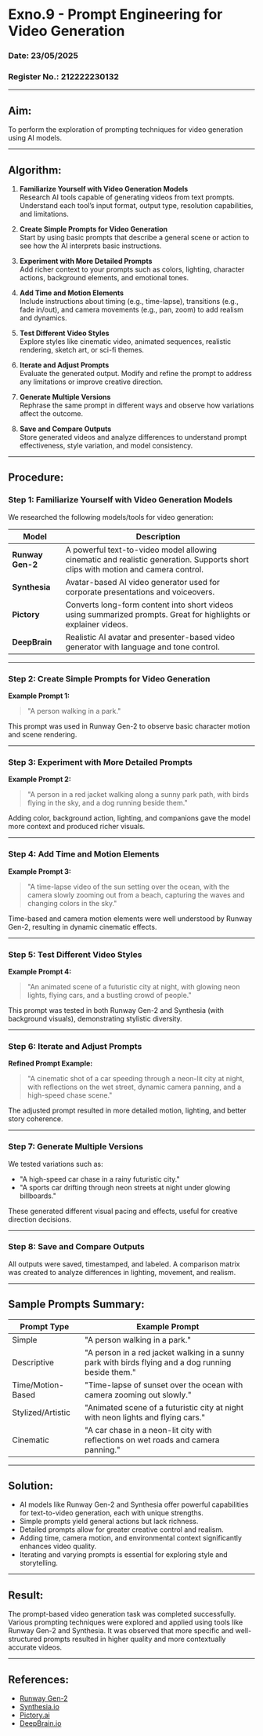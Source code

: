 # Exno.9 - Prompt Engineering for Video Generation  
### Date: 23/05/2025
### Register No.: 212222230132

---

## Aim:  
To perform the exploration of prompting techniques for video generation using AI models.

---

## Algorithm:

1. **Familiarize Yourself with Video Generation Models**  
   Research AI tools capable of generating videos from text prompts. Understand each tool’s input format, output type, resolution capabilities, and limitations.

2. **Create Simple Prompts for Video Generation**  
   Start by using basic prompts that describe a general scene or action to see how the AI interprets basic instructions.

3. **Experiment with More Detailed Prompts**  
   Add richer context to your prompts such as colors, lighting, character actions, background elements, and emotional tones.

4. **Add Time and Motion Elements**  
   Include instructions about timing (e.g., time-lapse), transitions (e.g., fade in/out), and camera movements (e.g., pan, zoom) to add realism and dynamics.

5. **Test Different Video Styles**  
   Explore styles like cinematic video, animated sequences, realistic rendering, sketch art, or sci-fi themes.

6. **Iterate and Adjust Prompts**  
   Evaluate the generated output. Modify and refine the prompt to address any limitations or improve creative direction.

7. **Generate Multiple Versions**  
   Rephrase the same prompt in different ways and observe how variations affect the outcome.

8. **Save and Compare Outputs**  
   Store generated videos and analyze differences to understand prompt effectiveness, style variation, and model consistency.

---

## Procedure:

### Step 1: Familiarize Yourself with Video Generation Models  

We researched the following models/tools for video generation:

| Model         | Description                                                                 |
|---------------|-----------------------------------------------------------------------------|
| **Runway Gen-2** | A powerful text-to-video model allowing cinematic and realistic generation. Supports short clips with motion and camera control. |
| **Synthesia**    | Avatar-based AI video generator used for corporate presentations and voiceovers. |
| **Pictory**      | Converts long-form content into short videos using summarized prompts. Great for highlights or explainer videos. |
| **DeepBrain**    | Realistic AI avatar and presenter-based video generator with language and tone control. |

---

### Step 2: Create Simple Prompts for Video Generation  

**Example Prompt 1:**  
> "A person walking in a park."  

This prompt was used in Runway Gen-2 to observe basic character motion and scene rendering.

---

### Step 3: Experiment with More Detailed Prompts  

**Example Prompt 2:**  
> "A person in a red jacket walking along a sunny park path, with birds flying in the sky, and a dog running beside them."

Adding color, background action, lighting, and companions gave the model more context and produced richer visuals.

---

### Step 4: Add Time and Motion Elements  

**Example Prompt 3:**  
> "A time-lapse video of the sun setting over the ocean, with the camera slowly zooming out from a beach, capturing the waves and changing colors in the sky."

Time-based and camera motion elements were well understood by Runway Gen-2, resulting in dynamic cinematic effects.

---

### Step 5: Test Different Video Styles  

**Example Prompt 4:**  
> "An animated scene of a futuristic city at night, with glowing neon lights, flying cars, and a bustling crowd of people."

This prompt was tested in both Runway Gen-2 and Synthesia (with background visuals), demonstrating stylistic diversity.

---

### Step 6: Iterate and Adjust Prompts  

**Refined Prompt Example:**  
> "A cinematic shot of a car speeding through a neon-lit city at night, with reflections on the wet street, dynamic camera panning, and a high-speed chase scene."

The adjusted prompt resulted in more detailed motion, lighting, and better story coherence.

---

### Step 7: Generate Multiple Versions  

We tested variations such as:

- "A high-speed car chase in a rainy futuristic city."
- "A sports car drifting through neon streets at night under glowing billboards."

These generated different visual pacing and effects, useful for creative direction decisions.

---

### Step 8: Save and Compare Outputs  

All outputs were saved, timestamped, and labeled. A comparison matrix was created to analyze differences in lighting, movement, and realism.

---

## Sample Prompts Summary:

| Prompt Type        | Example Prompt                                                                                         |
|--------------------|--------------------------------------------------------------------------------------------------------|
| Simple             | "A person walking in a park."                                                                          |
| Descriptive        | "A person in a red jacket walking in a sunny park with birds flying and a dog running beside them."   |
| Time/Motion-Based  | "Time-lapse of sunset over the ocean with camera zooming out slowly."                                  |
| Stylized/Artistic  | "Animated scene of a futuristic city at night with neon lights and flying cars."                       |
| Cinematic          | "A car chase in a neon-lit city with reflections on wet roads and camera panning."                    |

---

## Solution:

- AI models like Runway Gen-2 and Synthesia offer powerful capabilities for text-to-video generation, each with unique strengths.
- Simple prompts yield general actions but lack richness.
- Detailed prompts allow for greater creative control and realism.
- Adding time, camera motion, and environmental context significantly enhances video quality.
- Iterating and varying prompts is essential for exploring style and storytelling.

---

## Result:  
The prompt-based video generation task was completed successfully. Various prompting techniques were explored and applied using tools like Runway Gen-2 and Synthesia. It was observed that more specific and well-structured prompts resulted in higher quality and more contextually accurate videos.

---

## References:

- [Runway Gen-2](https://research.runwayml.com/gen2)
- [Synthesia.io](https://www.synthesia.io/)
- [Pictory.ai](https://pictory.ai/)
- [DeepBrain.io](https://www.deepbrain.io/)
